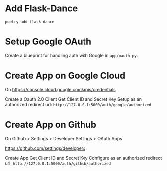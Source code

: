 
# Add Flask-Dance

`poetry add flask-dance`

# Setup Google OAuth

Create a blueprint for handling auth with Google in
`app/oauth.py`.

# Create App on Google Cloud

On https://console.cloud.google.com/apis/credentials

Create a Oauth 2.0 Client
Get Client ID and Secret Key
Setup as an authorized redirect url:
`http://127.0.0.1:5000/auth/google/authorized`


# Create App on Github

On Github > Settings > Developer Settings > OAuth Apps

https://github.com/settings/developers

Create App
Get Client ID and Secret Key
Configure as an authorized redirect url:
`http://127.0.0.1:5000/auth/github/authorized`
